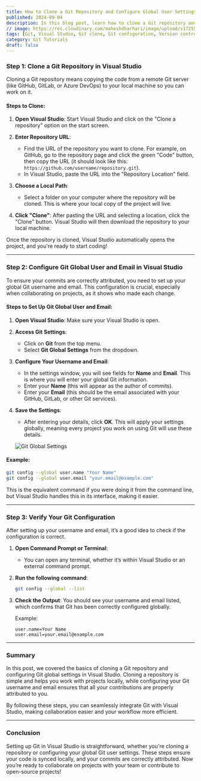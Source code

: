 ```yaml
---
title: How to Clone a Git Repository and Configure Global User Settings in Visual Studio
published: 2024-09-04
description: In this blog post, learn how to clone a Git repository and set up your global Git user settings (username and email) in Visual Studio. This guide walks you through simple steps to help you manage your code locally and ensure your contributions are correctly attributed in Git-based projects.
// image: https://res.cloudinary.com/maheshdharhari/image/upload/v1725516191/Blog/git_global_configure.png
tags: [Git, Visual Studio, Git clone, Git configuration, Version control, Git global settings, Software development, Collaboration toolsopment,Git, workflows]
category: Git Tutorials
draft: false
---
```


### Step 1: Clone a Git Repository in Visual Studio

Cloning a Git repository means copying the code from a remote Git server (like GitHub, GitLab, or Azure DevOps) to your local machine so you can work on it.

#### Steps to Clone:
1. **Open Visual Studio**: Start Visual Studio and click on the "Clone a repository" option on the start screen.
   
2. **Enter Repository URL**:
   - Find the URL of the repository you want to clone. For example, on GitHub, go to the repository page and click the green "Code" button, then copy the URL (it should look like this: `https://github.com/username/repository.git`).
   - In Visual Studio, paste the URL into the "Repository Location" field.
   
3. **Choose a Local Path**:
   - Select a folder on your computer where the repository will be cloned. This is where your local copy of the project will live.
   
4. **Click "Clone"**: After pasting the URL and selecting a location, click the "Clone" button. Visual Studio will then download the repository to your local machine.

Once the repository is cloned, Visual Studio automatically opens the project, and you're ready to start coding!

---

### Step 2: Configure Git Global User and Email in Visual Studio

To ensure your commits are correctly attributed, you need to set up your global Git username and email. This configuration is crucial, especially when collaborating on projects, as it shows who made each change.

#### Steps to Set Up Git Global User and Email:

1. **Open Visual Studio**: Make sure your Visual Studio is open.
   
2. **Access Git Settings**:
   - Click on **Git** from the top menu.
   - Select **Git Global Settings** from the dropdown.

3. **Configure Your Username and Email**:
   - In the settings window, you will see fields for **Name** and **Email**. This is where you will enter your global Git information.
   - Enter your **Name** (this will appear as the author of commits).
   - Enter your **Email** (this should be the email associated with your GitHub, GitLab, or other Git services).
   
4. **Save the Settings**:
   - After entering your details, click **OK**. This will apply your settings globally, meaning every project you work on using Git will use these details.
   
   ![Git Global Settings](https://res.cloudinary.com/maheshdharhari/image/upload/v1725516191/Blog/git_global_configure.png)

#### Example:
```bash
git config --global user.name "Your Name"
git config --global user.email "your.email@example.com"
```
This is the equivalent command if you were doing it from the command line, but Visual Studio handles this in its interface, making it easier.

---

### Step 3: Verify Your Git Configuration

After setting up your username and email, it’s a good idea to check if the configuration is correct.

1. **Open Command Prompt or Terminal**:
   - You can open any terminal, whether it’s within Visual Studio or an external command prompt.
   
2. **Run the following command**:
   ```bash
   git config --global --list
   ```

3. **Check the Output**:
   You should see your username and email listed, which confirms that Git has been correctly configured globally.
   
   Example:
   ```
   user.name=Your Name
   user.email=your.email@example.com
   ```

---

### Summary

In this post, we covered the basics of cloning a Git repository and configuring Git global settings in Visual Studio. Cloning a repository is simple and helps you work with projects locally, while configuring your Git username and email ensures that all your contributions are properly attributed to you.

By following these steps, you can seamlessly integrate Git with Visual Studio, making collaboration easier and your workflow more efficient.

---

### Conclusion

Setting up Git in Visual Studio is straightforward, whether you're cloning a repository or configuring your global Git user settings. These steps ensure your code is synced locally, and your commits are correctly attributed. Now you’re ready to collaborate on projects with your team or contribute to open-source projects!